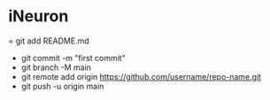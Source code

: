 # iNeuron

= git add README.md
- git commit -m "first commit"
- git branch -M main
- git remote add origin https://github.com/username/repo-name.git
- git push -u origin main
